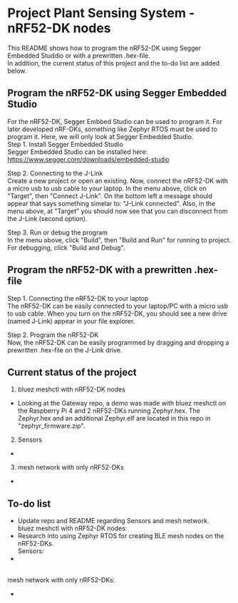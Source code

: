 # Project Plant Sensing System - nRF52-DK nodes
This README shows how to program the nRF52-DK using Segger Embedded Studdio or with a prewritten .hex-file.\
In addition, the current status of this project and the to-do list are added below.

## Program the nRF52-DK using Segger Embedded Studio
For the nRF52-DK, Segger Embbed Studio can be used to program it. For later developed nRF-DKs, something like Zephyr RTOS must be used to program it. Here, we will only look at Segger Embedded Studio.\
Step 1. Install Segger Embedded Studio\
Segger Embedded Studio can be installed here: https://www.segger.com/downloads/embedded-studio

Step 2. Connecting to the J-Link\
Create a new project or open an existing. Now, connect the nRF52-DK with a micro usb to usb cable to your laptop. In the menu above, click on "Target", then "Connect J-Link". On the bottom left a message should appear that says something simelar to: "J-Link connected". Also, in the menu above, at "Target" you should now see that you can disconnect from the J-Link (second option).

Step 3. Run or debug the program\
In the menu above, click "Build", then "Build and Run" for running to project. For debugging, click "Build and Debug".

## Program the nRF52-DK with a prewritten .hex-file
Step 1. Connecting the nRF52-DK to your laptop\
The nRF52-DK can be easily connected to your laptop/PC with a micro usb to usb cable. When you turn on the nRF52-DK, you should see a new drive (named J-Link) appear in your file explorer.

Step 2. Program the nRF52-DK\
Now, the nRF52-DK can be easily programmed by dragging and dropping a prewritten .hex-file on the J-Link drive.

## Current status of the project
1. bluez meshctl with nRF52-DK nodes
- Looking at the Gateway repo, a demo was made with bluez meshctl on the Raspberry Pi 4 and 2 nRF52-DKs running Zephyr.hex. The Zephyr.hex and an additional Zephyr.elf are located in this repo in "zephyr_firmware.zip".

2. Sensors
- <update>

3. mesh network with only nRF52-DKs
- <update>

## To-do list
- Update repo and README regarding Sensors and mesh network.
\
bluez meshctl with nRF52-DK nodes:
- Research into using Zephyr RTOS for creating BLE mesh nodes on the nRF52-DKs.
\
Sensors:
- <update>
\
mesh network with only nRF52-DKs:
- <update>
